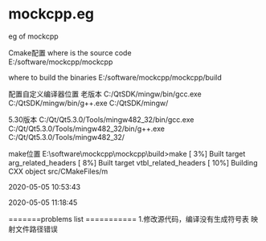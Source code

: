 # mockcpp.eg
eg of mockcpp

Cmake配置 
where is the source code   
E:/software/mockcpp/mockcpp

where to  build the binaries
E:/software/mockcpp/mockcpp/build

配置自定义编译器位置
老版本
C:/QtSDK/mingw/bin/gcc.exe
C:/QtSDK/mingw/bin/g++.exe
C:/QtSDK/mingw/

5.30版本
C:/Qt/Qt5.3.0/Tools/mingw482_32/bin/gcc.exe
C:/Qt/Qt5.3.0/Tools/mingw482_32/bin/g++.exe
C:/Qt/Qt5.3.0/Tools/mingw482_32/


make位置
E:\software\mockcpp\mockcpp\build>make
[  3%] Built target arg_related_headers
[  8%] Built target vtbl_related_headers
[ 10%] Building CXX object src/CMakeFiles/m


2020-05-05 10:53:43
                        
2020-05-05 11:18:45

=======problems list ===========
1.修改源代码，编译没有生成符号表
映射文件路径错误



                        